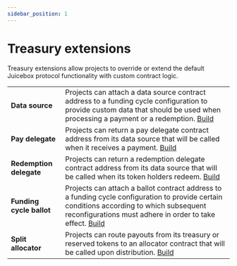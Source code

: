 ```yaml
---
sidebar_position: 1
---
```


# Treasury extensions

Treasury extensions allow projects to override or extend the default Juicebox protocol functionality with custom contract logic.

|                               |                                                                                                                                                                                                   |
| ----------------------------- | ------------------------------------------------------------------------------------------------------------------------------------------------------------------------------------------------- |
| **Data source** | Projects can attach a data source contract address to a funding cycle configuration to provide custom data that should be used when processing a payment or a redemption. [Build](./data-source.md)                         |
| **Pay delegate**              | Projects can return a pay delegate contract address from its data source that will be called when it receives a payment. [Build](./pay-delegate.md)                                                                          |
| **Redemption delegate**       | Projects can return a redemption delegate contract address from its data source that will be called when its token holders redeem. [Build](./redemption-delegate.md)                                                                |
| **Funding cycle ballot**      | Projects can attach a ballot contract address to a funding cycle configuration to provide certain conditions according to which subsequent reconfigurations must adhere in order to take effect. [Build](./ballot.md)  |
| **Split allocator**           | Projects can route payouts from its treasury or reserved tokens to an allocator contract that will be called upon distribution. [Build](./split-allocator.md)                                                                   |


